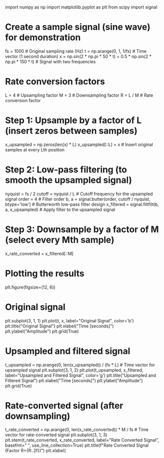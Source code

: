 import numpy as np
import matplotlib.pyplot as plt
from scipy import signal

# Create a sample signal (sine wave) for demonstration
fs = 1000  # Original sampling rate (Hz)
t = np.arange(0, 1, 1/fs)  # Time vector (1 second duration)
x = np.sin(2 * np.pi * 50 * t) + 0.5 * np.sin(2 * np.pi * 150 * t)  # Signal with two frequencies

# Rate conversion factors
L = 4  # Upsampling factor
M = 3  # Downsampling factor
R = L / M  # Rate conversion factor

# Step 1: Upsample by a factor of L (insert zeros between samples)
x_upsampled = np.zeros(len(x) * L)
x_upsampled[::L] = x  # Insert original samples at every Lth position

# Step 2: Low-pass filtering (to smooth the upsampled signal)
nyquist = fs / 2
cutoff = nyquist / L  # Cutoff frequency for the upsampled signal
order = 4  # Filter order
b, a = signal.butter(order, cutoff / nyquist, btype='low')  # Butterworth low-pass filter design
x_filtered = signal.filtfilt(b, a, x_upsampled)  # Apply filter to the upsampled signal

# Step 3: Downsample by a factor of M (select every Mth sample)
x_rate_converted = x_filtered[::M]

# Plotting the results
plt.figure(figsize=(12, 6))

# Original signal
plt.subplot(3, 1, 1)
plt.plot(t, x, label="Original Signal", color='b')
plt.title("Original Signal")
plt.xlabel("Time [seconds]")
plt.ylabel("Amplitude")
plt.grid(True)

# Upsampled and filtered signal
t_upsampled = np.arange(0, len(x_upsampled)) / (fs * L)  # Time vector for upsampled signal
plt.subplot(3, 1, 2)
plt.plot(t_upsampled, x_filtered, label="Upsampled and Filtered Signal", color='g')
plt.title("Upsampled and Filtered Signal")
plt.xlabel("Time [seconds]")
plt.ylabel("Amplitude")
plt.grid(True)

# Rate-converted signal (after downsampling)
t_rate_converted = np.arange(0, len(x_rate_converted)) * M / fs  # Time vector for rate-converted signal
plt.subplot(3, 1, 3)
plt.stem(t_rate_converted, x_rate_converted, label="Rate Converted Signal", basefmt=" ", use_line_collection=True)
plt.title(f"Rate Converted Signal (Factor R={R:.2f})")
plt.xlabel(
